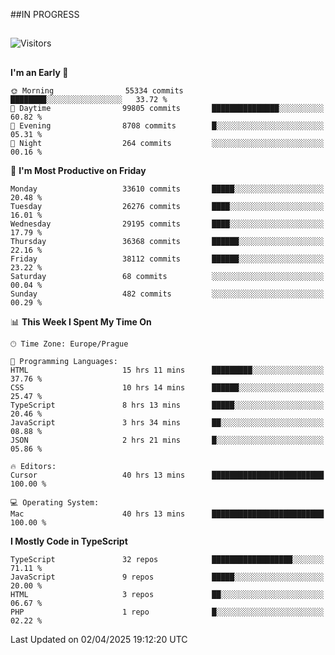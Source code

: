 ##IN PROGRESS
##
![Visitors](https://komarev.com/ghpvc/?username=petrbui&style=for-the-badge&label=Visitors+👀)



##
<!--
[![My GitHub stats](https://github-readme-stats.vercel.app/api?username=petrbui&theme=github_dark)](https://github.com/anuraghazra/github-readme-stats)

[![My wakatime stats](https://github-readme-stats.vercel.app/api/wakatime?username=petrbui&theme=github_dark)](https://github.com/anuraghazra/github-readme-stats)
-->
<!--START_SECTION:waka-->
**I'm an Early 🐤** 

```text
🌞 Morning                55334 commits       ████████░░░░░░░░░░░░░░░░░   33.72 % 
🌆 Daytime                99805 commits       ███████████████░░░░░░░░░░   60.82 % 
🌃 Evening                8708 commits        █░░░░░░░░░░░░░░░░░░░░░░░░   05.31 % 
🌙 Night                  264 commits         ░░░░░░░░░░░░░░░░░░░░░░░░░   00.16 % 
```
📅 **I'm Most Productive on Friday** 

```text
Monday                   33610 commits       █████░░░░░░░░░░░░░░░░░░░░   20.48 % 
Tuesday                  26276 commits       ████░░░░░░░░░░░░░░░░░░░░░   16.01 % 
Wednesday                29195 commits       ████░░░░░░░░░░░░░░░░░░░░░   17.79 % 
Thursday                 36368 commits       ██████░░░░░░░░░░░░░░░░░░░   22.16 % 
Friday                   38112 commits       ██████░░░░░░░░░░░░░░░░░░░   23.22 % 
Saturday                 68 commits          ░░░░░░░░░░░░░░░░░░░░░░░░░   00.04 % 
Sunday                   482 commits         ░░░░░░░░░░░░░░░░░░░░░░░░░   00.29 % 
```


📊 **This Week I Spent My Time On** 

```text
🕑︎ Time Zone: Europe/Prague

💬 Programming Languages: 
HTML                     15 hrs 11 mins      █████████░░░░░░░░░░░░░░░░   37.76 % 
CSS                      10 hrs 14 mins      ██████░░░░░░░░░░░░░░░░░░░   25.47 % 
TypeScript               8 hrs 13 mins       █████░░░░░░░░░░░░░░░░░░░░   20.46 % 
JavaScript               3 hrs 34 mins       ██░░░░░░░░░░░░░░░░░░░░░░░   08.88 % 
JSON                     2 hrs 21 mins       █░░░░░░░░░░░░░░░░░░░░░░░░   05.86 % 

🔥 Editors: 
Cursor                   40 hrs 13 mins      █████████████████████████   100.00 % 

💻 Operating System: 
Mac                      40 hrs 13 mins      █████████████████████████   100.00 % 
```

**I Mostly Code in TypeScript** 

```text
TypeScript               32 repos            ██████████████████░░░░░░░   71.11 % 
JavaScript               9 repos             █████░░░░░░░░░░░░░░░░░░░░   20.00 % 
HTML                     3 repos             ██░░░░░░░░░░░░░░░░░░░░░░░   06.67 % 
PHP                      1 repo              █░░░░░░░░░░░░░░░░░░░░░░░░   02.22 % 
```




 Last Updated on 02/04/2025 19:12:20 UTC
<!--END_SECTION:waka-->
